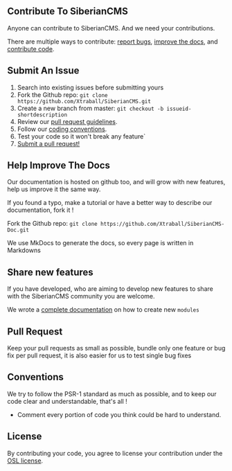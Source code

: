 ## Contribute To SiberianCMS

Anyone can contribute to SiberianCMS. And we need your contributions.

There are multiple ways to contribute: [report bugs](#submit-an-issue), [improve the docs](#help-improve-the-docs), and [contribute code](#share-new-features).

## Submit An Issue

1. Search into existing issues before submitting yours
2. Fork the Github repo: `git clone https://github.com/Xtraball/SiberianCMS.git`
3. Create a new branch from master: `git checkout -b issueid-shortdescription`
4. Review our [pull request guidelines](#pull-request).
5. Follow our [coding conventions](#conventions).
6. Test your code so it won't break any feature`
7. [Submit a pull request!](#pull-request)

## Help Improve The Docs

Our documentation is hosted on github too, and will grow with new features, help us improve it the same way.

If you found a typo, make a tutorial or have a better way to describe our documentation, fork it !

Fork the Github repo: `git clone https://github.com/Xtraball/SiberianCMS-Doc.git`

We use MkDocs to generate the docs, so every page is written in Markdowns

## Share new features

If you have developed, who are aiming to develop new features to share with the SiberianCMS community you are welcome.

We wrote a [complete documentation](module) on how to create new `modules`

## Pull Request

Keep your pull requests as small as possible, bundle only one feature or bug fix per pull request, it is also easier for us to test single bug fixes

## Conventions

We try to follow the PSR-1 standard as much as possible, and to keep our code clear and understandable, that's all !

* Comment every portion of code you think could be hard to understand.

## License

By contributing your code, you agree to license your contribution under the [OSL license](https://opensource.org/licenses/OSL-3.0).